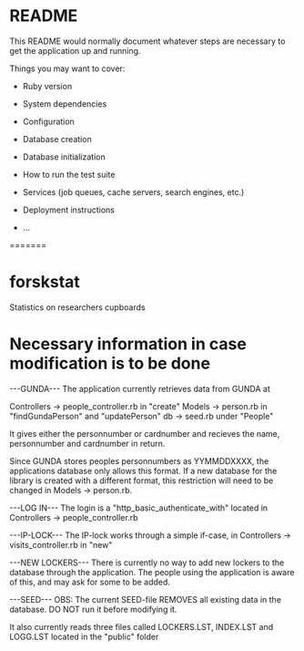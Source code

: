 # README

This README would normally document whatever steps are necessary to get the
application up and running.

Things you may want to cover:

* Ruby version

* System dependencies

* Configuration

* Database creation

* Database initialization

* How to run the test suite

* Services (job queues, cache servers, search engines, etc.)

* Deployment instructions

* ...

=======
# forskstat
Statistics on researchers cupboards




# Necessary information in case modification is to be done

---GUNDA---
The application currently retrieves data from GUNDA at 

  Controllers -> people_controller.rb in "create"
  Models -> person.rb in "findGundaPerson" and "updatePerson" 
  db -> seed.rb under "People"

It gives either the personnumber or cardnumber and recieves the name, personnumber and cardnumber in return.

Since GUNDA stores peoples personnumbers as YYMMDDXXXX, the applications database only allows this format. If a new database for the library is created with a different format, this restriction will need to be changed in Models -> person.rb.


---LOG IN---
The login is a "http_basic_authenticate_with" located in Controllers -> people_controller.rb


---IP-LOCK---
The IP-lock works through a simple if-case, in Controllers -> visits_controller.rb in "new"


---NEW LOCKERS---
There is currently no way to add new lockers to the database through the application. The people using the application is aware of this, and may ask for some to be added. 


---SEED---
OBS: The current SEED-file REMOVES all existing data in the database. DO NOT run it before modifying it.

It also currently reads three files called LOCKERS.LST, INDEX.LST and LOGG.LST located in the "public" folder






